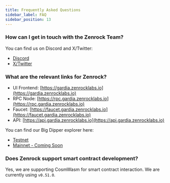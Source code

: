 ```yaml
---
title: Frequently Asked Questions
sidebar_label: FAQ
sidebar_position: 13
---
```


### How can I get in touch with the Zenrock Team? 

You can find us on Discord and X/Twitter: 

- [Discord](https://discord.gg/zenrockfoundation)
- [X/Twitter](https://x.com/OfficialZenrock) 

### What are the relevant links for Zenrock?

- UI Frontend: [https://gardia.zenrocklabs.io](https://gardia.zenrocklabs.io)
- RPC Node: [https://rpc.gardia.zenrocklabs.io](https://rpc.gardia.zenrocklabs.io)
- Faucet: [https://faucet.gardia.zenrocklabs.io](https://faucet.gardia.zenrocklabs.io)
- API: [https://api.gardia.zenrocklabs.io](https://api.gardia.zenrocklabs.io)

You can find our Big Dipper explorer here:

- [Testnet](https://explorer.gardia.zenrocklabs.io)
- [Mainnet - Coming Soon](https://explorer.diamond.zenrocklabs.io)

### Does Zenrock support smart contract development?

Yes, we are supporting CosmWasm for smart contract interaction. We are currently using ```v0.51.0```.

